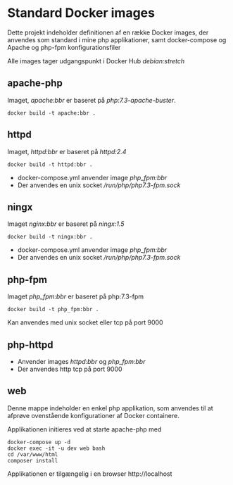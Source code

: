 # Standard Docker images

Dette projekt indeholder definitionen af en række Docker images, der anvendes som standard i mine php applikationer, samt docker-compose og Apache og php-fpm konfigurationsfiler

Alle images tager udgangspunkt i Docker Hub *debian:stretch* 

## apache-php
Imaget, *apache:bbr* er baseret på *php:7.3-apache-buster*.

```
docker build -t apache:bbr .
```
## httpd
Imaget, *httpd:bbr* er baseret på *httpd:2.4*

```
docker build -t httpd:bbr .
```
* docker-compose.yml anvender image *php_fpm:bbr*
* Der anvendes en unix socket */run/php/php7.3-fpm.sock*

## ningx
Imaget *nginx:bbr* er baseret på *ningx:1.5*

```
docker build -t ningx:bbr .
```
* docker-compose.yml anvender image *php_fpm:bbr*
* Der anvendes en unix socket */run/php/php7.3-fpm.sock* 

## php-fpm
Imaget *php_fpm:bbr* er baseret på php:7.3-fpm

```
docker build -t php_fpm:bbr .
```

Kan anvendes med unix socket eller tcp på port 9000

## php-httpd
* Anvender images *httpd:bbr* og *php_fpm:bbr*
* Der anvendes http tcp på port 9000

## web
Denne mappe indeholder en enkel php applikation, som anvendes til at afprøve ovenstående konfigurationer af Docker containere.

Applikationen initieres ved at starte apache-php med

```
docker-compose up -d
docker exec -it -u dev web bash
cd /var/www/html
composer install
```

Applikationen er tilgængelig i en browser http://localhost 
